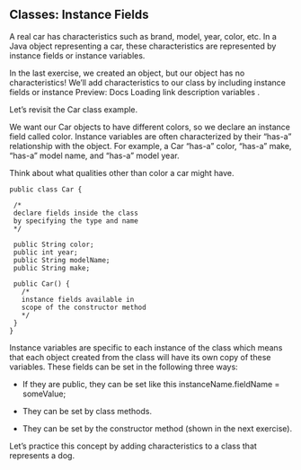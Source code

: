 ## Classes: Instance Fields

A real car has characteristics such as brand, model, year, color, etc. In a Java object representing a car, these characteristics are represented by instance fields or instance variables.

In the last exercise, we created an object, but our object has no characteristics! We’ll add characteristics to our class by including instance fields or instance
Preview: Docs Loading link description
variables
.

Let’s revisit the Car class example.

We want our Car objects to have different colors, so we declare an instance field called color. Instance variables are often characterized by their “has-a” relationship with the object. For example, a Car “has-a” color, “has-a” make, “has-a” model name, and “has-a” model year.

Think about what qualities other than color a car might have.

```
public class Car {

 /*
 declare fields inside the class
 by specifying the type and name
 */

 public String color;
 public int year;
 public String modelName;
 public String make;

 public Car() {
   /*
   instance fields available in
   scope of the constructor method
   */
 }
}

```

Instance variables are specific to each instance of the class which means that each object created from the class will have its own copy of these variables. These fields can be set in the following three ways:

- If they are public, they can be set like this instanceName.fieldName = someValue;

- They can be set by class methods.

- They can be set by the constructor method (shown in the next exercise).

Let’s practice this concept by adding characteristics to a class that represents a dog.
